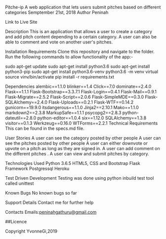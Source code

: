 Pitche-ip
A web application that lets users submit pitches based on different categories
Semptember 21st, 2018
Author
Peninah

Link to Live Site


Description
This is an application that allows a user to create a category and add pitch content depending to a certain category. A user can also be able to comment and vote on another user's pitches.

Installation Requirements
Clone this repository and navigate to the folder. Run the following commands to allow functionality of the app:-


sudo apt-get update
sudo apt-get install python3.6
sudo apt-get install python3-pip
sudo apt-get install python3.6-venv
python3.6 -m venv virtual
source vinv/bin/activate
pip install -r requirements.txt

Dependencies
alembic==1.1.0
blinker==1.4
Click==7.0
dominate==2.4.0
Flask==1.1.1
Flask-Bootstrap==3.3.7.1
Flask-Login==0.4.1
Flask-Mail==0.9.1
Flask-Migrate==2.5.2
Flask-Script==2.0.6
Flask-SimpleMDE==0.3.0
Flask-SQLAlchemy==2.4.0
Flask-Uploads==0.2.1
Flask-WTF==0.14.2
gunicorn==19.9.0
itsdangerous==1.1.0
Jinja2==2.10.1
Mako==1.1.0
markdown2==2.3.8
MarkupSafe==1.1.1
psycopg2==2.8.3
python-dateutil==2.8.0
python-editor==1.0.4
six==1.12.0
SQLAlchemy==1.3.8
visitor==0.1.3
Werkzeug==0.16.0
WTForms==2.2.1
Technical Requirements
This can be found in the specs.md file.

User Stories
A user can see the category posted by other people
A user can see the pitches posted by other people
A user can either downvote or upvote on a pitch as long as they are signed in.
A user can add comment on the different pitches .
A user can view and submit pitches by category.

Technologies Used
Python 3.6.5
HTML5, CSS and Bootstrap
Flask Framework
Postgressql
Heroku

Test Driven Development
Testing was done using python inbuild test tool called unittest

Known Bugs
No known bugs so far

Support Details
Contact me for further help

Contacts
Emails:peninahgathuru@gmail.com

##Licence

Copyright YvonneGi,2019
